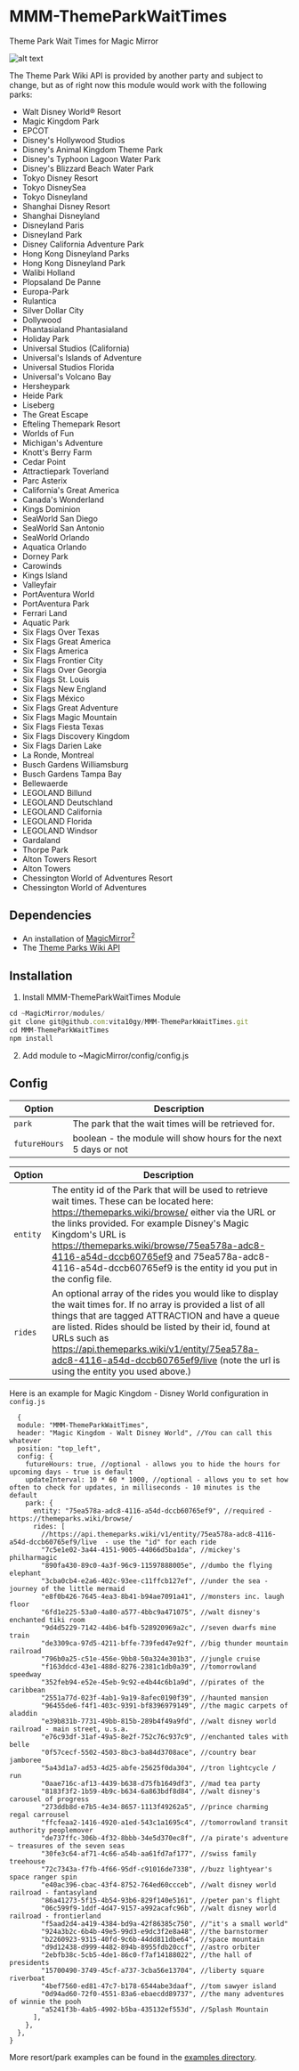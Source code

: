 # MMM-ThemeParkWaitTimes

Theme Park Wait Times for Magic Mirror

![alt text](https://github.com/vita10gy/MMM-ThemeParkWaitTimes/blob/master/wait-times-demo.png)

The Theme Park Wiki API is provided by another party and subject to change, but as of right now this module would work with the following parks:

- Walt Disney World® Resort
- Magic Kingdom Park
- EPCOT
- Disney's Hollywood Studios
- Disney's Animal Kingdom Theme Park
- Disney's Typhoon Lagoon Water Park
- Disney's Blizzard Beach Water Park
- Tokyo Disney Resort
- Tokyo DisneySea
- Tokyo Disneyland
- Shanghai Disney Resort
- Shanghai Disneyland
- Disneyland Paris
- Disneyland Park
- Disney California Adventure Park
- Hong Kong Disneyland Parks
- Hong Kong Disneyland Park
- Walibi Holland
- Plopsaland De Panne
- Europa-Park
- Rulantica
- Silver Dollar City
- Dollywood
- Phantasialand
  Phantasialand
- Holiday Park
- Universal Studios (California)
- Universal's Islands of Adventure
- Universal Studios Florida
- Universal's Volcano Bay
- Hersheypark
- Heide Park
- Liseberg
- The Great Escape
- Efteling Themepark Resort
- Worlds of Fun
- Michigan's Adventure
- Knott's Berry Farm
- Cedar Point
- Attractiepark Toverland
- Parc Asterix
- California's Great America
- Canada's Wonderland
- Kings Dominion
- SeaWorld San Diego
- SeaWorld San Antonio
- SeaWorld Orlando
- Aquatica Orlando
- Dorney Park
- Carowinds
- Kings Island
- Valleyfair
- PortAventura World
- PortAventura Park
- Ferrari Land
- Aquatic Park
- Six Flags Over Texas
- Six Flags Great America
- Six Flags America
- Six Flags Frontier City
- Six Flags Over Georgia
- Six Flags St. Louis
- Six Flags New England
- Six Flags México
- Six Flags Great Adventure
- Six Flags Magic Mountain
- Six Flags Fiesta Texas
- Six Flags Discovery Kingdom
- Six Flags Darien Lake
- La Ronde, Montreal
- Busch Gardens Williamsburg
- Busch Gardens Tampa Bay
- Bellewaerde
- LEGOLAND Billund
- LEGOLAND Deutschland
- LEGOLAND California
- LEGOLAND Florida
- LEGOLAND Windsor
- Gardaland
- Thorpe Park
- Alton Towers Resort
- Alton Towers
- Chessington World of Adventures Resort
- Chessington World of Adventures

## Dependencies

- An installation of [MagicMirror<sup>2</sup>](https://github.com/MichMich/MagicMirror)
- The [Theme Parks Wiki API](https://api.themeparks.wiki/docs/v1/)

## Installation

1. Install MMM-ThemeParkWaitTimes Module

```javascript
cd ~MagicMirror/modules/
git clone git@github.com:vita10gy/MMM-ThemeParkWaitTimes.git
cd MMM-ThemeParkWaitTimes
npm install
```

2. Add module to ~MagicMirror/config/config.js

## Config

| **Option**    | **Description**                                                 |
| ------------- | --------------------------------------------------------------- |
| `park`        | The park that the wait times will be retrieved for.             |
| `futureHours` | boolean - the module will show hours for the next 5 days or not |

| Option   | Description                                                                                                                                                                                                                                                                                                                                                                    |
| -------- | ------------------------------------------------------------------------------------------------------------------------------------------------------------------------------------------------------------------------------------------------------------------------------------------------------------------------------------------------------------------------------ |
| `entity` | The entity id of the Park that will be used to retrieve wait times. These can be located here: https://themeparks.wiki/browse/ either via the URL or the links provided. For example Disney's Magic Kingdom's URL is https://themeparks.wiki/browse/75ea578a-adc8-4116-a54d-dccb60765ef9 and 75ea578a-adc8-4116-a54d-dccb60765ef9 is the entity id you put in the config file. |
| `rides`  | An optional array of the rides you would like to display the wait times for. If no array is provided a list of all things that are tagged ATTRACTION and have a queue are listed. Rides should be listed by their id, found at URLs such as https://api.themeparks.wiki/v1/entity/75ea578a-adc8-4116-a54d-dccb60765ef9/live (note the url is using the entity you used above.) |

Here is an example for Magic Kingdom - Disney World configuration in `config.js`

```
  {
  module: "MMM-ThemeParkWaitTimes",
  header: "Magic Kingdom - Walt Disney World", //You can call this whatever
  position: "top_left",
  config: {
    futureHours: true, //optional - allows you to hide the hours for upcoming days - true is default
    updateInterval: 10 * 60 * 1000, //optional - allows you to set how often to check for updates, in milliseconds - 10 minutes is the default
    park: {
      entity: "75ea578a-adc8-4116-a54d-dccb60765ef9", //required - https://themeparks.wiki/browse/
      rides: [
        //https://api.themeparks.wiki/v1/entity/75ea578a-adc8-4116-a54d-dccb60765ef9/live  - use the "id" for each ride
        "7c5e1e02-3a44-4151-9005-44066d5ba1da", //mickey's philharmagic
        "890fa430-89c0-4a3f-96c9-11597888005e", //dumbo the flying elephant
        "3cba0cb4-e2a6-402c-93ee-c11ffcb127ef", //under the sea - journey of the little mermaid
        "e8f0b426-7645-4ea3-8b41-b94ae7091a41", //monsters inc. laugh floor
        "6fd1e225-53a0-4a80-a577-4bbc9a471075", //walt disney's enchanted tiki room
        "9d4d5229-7142-44b6-b4fb-528920969a2c", //seven dwarfs mine train
        "de3309ca-97d5-4211-bffe-739fed47e92f", //big thunder mountain railroad
        "796b0a25-c51e-456e-9bb8-50a324e301b3", //jungle cruise
        "f163ddcd-43e1-488d-8276-2381c1db0a39", //tomorrowland speedway
        "352feb94-e52e-45eb-9c92-e4b44c6b1a9d", //pirates of the caribbean
        "2551a77d-023f-4ab1-9a19-8afec0190f39", //haunted mansion
        "96455de6-f4f1-403c-9391-bf8396979149", //the magic carpets of aladdin
        "e39b831b-7731-49bb-815b-289b4f49a9fd", //walt disney world railroad - main street, u.s.a.
        "e76c93df-31af-49a5-8e2f-752c76c937c9", //enchanted tales with belle
        "0f57cecf-5502-4503-8bc3-ba84d3708ace", //country bear jamboree
        "5a43d1a7-ad53-4d25-abfe-25625f0da304", //tron lightcycle / run
        "0aae716c-af13-4439-b638-d75fb1649df3", //mad tea party
        "8183f3f2-1b59-4b9c-b634-6a863bdf8d84", //walt disney's carousel of progress
        "273ddb8d-e7b5-4e34-8657-1113f49262a5", //prince charming regal carrousel
        "ffcfeaa2-1416-4920-a1ed-543c1a1695c4", //tomorrowland transit authority peoplemover
        "de737ffc-306b-4f32-8bbb-34e5d370ec8f", //a pirate's adventure ~ treasures of the seven seas
        "30fe3c64-af71-4c66-a54b-aa61fd7af177", //swiss family treehouse
        "72c7343a-f7fb-4f66-95df-c91016de7338", //buzz lightyear's space ranger spin
        "e40ac396-cbac-43f4-8752-764ed60ccceb", //walt disney world railroad - fantasyland
        "86a41273-5f15-4b54-93b6-829f140e5161", //peter pan's flight
        "06c599f9-1ddf-4d47-9157-a992acafc96b", //walt disney world railroad - frontierland
        "f5aad2d4-a419-4384-bd9a-42f86385c750", //"it's a small world"
        "924a3b2c-6b4b-49e5-99d3-e9dc3f2e8a48", //the barnstormer
        "b2260923-9315-40fd-9c6b-44dd811dbe64", //space mountain
        "d9d12438-d999-4482-894b-8955fdb20ccf", //astro orbiter
        "2ebfb38c-5cb5-4de1-86c0-f7af14188022", //the hall of presidents
        "15700490-3749-45cf-a737-3cba56e13704", //liberty square riverboat
        "4bef7560-ed81-47c7-b178-6544abe3daaf", //tom sawyer island
        "0d94ad60-72f0-4551-83a6-ebaecdd89737", //the many adventures of winnie the pooh
        "a5241f3b-4ab5-4902-b5ba-435132ef553d", //Splash Mountain
      ],
    },
  },
}
```

More resort/park examples can be found in the [examples directory](https://github.com/vita10gy/MMM-ThemeParkWaitTimes/tree/master/examples).
